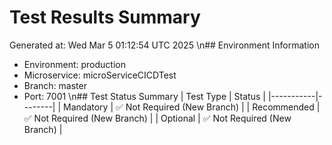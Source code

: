 # Test Results Summary
Generated at: Wed Mar  5 01:12:54 UTC 2025
\n## Environment Information
- Environment: production
- Microservice: microServiceCICDTest
- Branch: master
- Port: 7001
\n## Test Status Summary
| Test Type | Status |
|-----------|--------|
| Mandatory | ✅ Not Required (New Branch) |
| Recommended | ✅ Not Required (New Branch) |
| Optional | ✅ Not Required (New Branch) |
